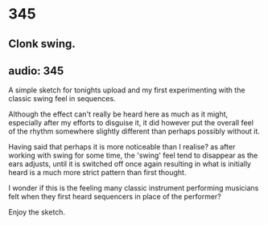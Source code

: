 # 345
## Clonk swing.
audio: 345
---

A simple sketch for tonights upload and my first experimenting with the classic swing feel in sequences. 

Although the effect can't really be heard here as much as it might, especially after my efforts to disguise it, it did however put the overall feel of the rhythm somewhere slightly different than perhaps possibly without it. 

Having said that perhaps it is more noticeable than I realise? as after working with swing for some time, the 'swing' feel tend to disappear as the ears adjusts, until it is switched off once again resulting in what is initially heard is a much more strict pattern than first thought. 

I wonder if this is the feeling many classic instrument performing musicians felt when they first heard sequencers in place of the performer?

Enjoy the sketch.